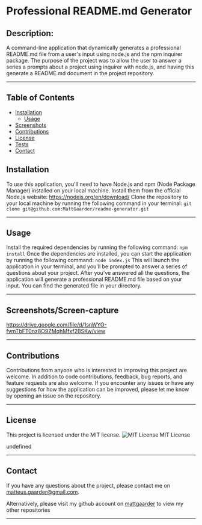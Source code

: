 # Professional README.md Generator

## Description:

A command-line application that dynamically generates a professional README.md file from a user's input using node.js and the npm inquirer package.
The purpose of the project was to allow the user to answer a series a prompts about a project using inquirer with node.js, and having this generate a README.md document in the project repository. 

---

<!--ts-->
## Table of Contents

* [Installation](#installation)
   * [Usage](#usage)
* [Screenshots](#screenshots)
* [Contributions](#contributions)
* [License](#license)
* [Tests](#tests)
* [Contact](#contact)

<!--ts-->

## Installation

To use this application, you'll need to have Node.js and npm (Node Package Manager) installed on your local machine. Install them from the official Node.js website: https://nodejs.org/en/download/ Clone the repository to your local machine by running the following command in your terminal: `git clone git@github.com:MattGaarder/readme-generator.git`

---

## Usage

Install the required dependencies by running the following command: `npm install` Once the dependencies are installed, you can start the application by running the following command: `node index.js` This will launch the application in your terminal, and you'll be prompted to answer a series of questions about your project. After you've answered all the questions, the application will generate a professional README.md file based on your input. You can find the generated file in your directory.

---

## Screenshots/Screen-capture

https://drive.google.com/file/d/1snWYO-fvmTbFT0nz8O9ZMqhMfxf2BSKw/view 

---

## Contributions

Contributions from anyone who is interested in improving this project are welcome. In addition to code contributions, feedback, bug reports, and feature requests are also welcome. If you encounter any issues or have any suggestions for how the application can be improved, please let me know by opening an issue on the repository.

---

## License 
This project is licensed under the MIT license.
![MIT License](https://img.shields.io/badge/License-MIT-yellow.svg)
MIT License

undefined


---

## Contact

If you have any questions about the project, please contact me on matteus.gaarder@gmail.com.

Alternatively, please visit my github account on [mattgaarder](https://github.com/MattGaarder/) to view my other repositories 

---
